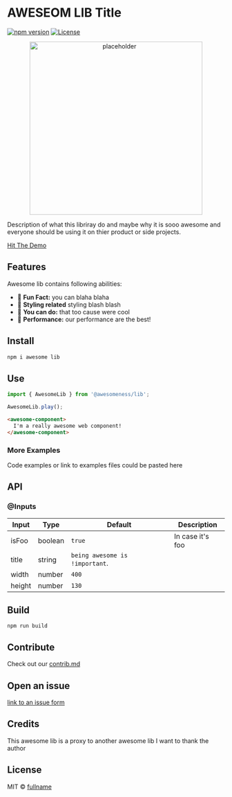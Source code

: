 # AWESEOM LIB Title

[![npm version](https://d25lcipzij17d.cloudfront.net/badge.svg?id=js&type=6&v=0.1.9&x2=0)](https://www.npmjs.com/package/@sentinel-one/s1-lottie)
[![License](https://img.shields.io/badge/License-MIT-green.svg)](https://github.com/Sentinel-One/lottie/blob/master/LICENSE)

<p align="center">
  <img width="400" alt="placeholder" src="https://github.com/LironHazan/ng-micro-interact/blob/master/captured.gif" />
</p>

Description of what this libriray do and maybe why it is sooo awesome and everyone should be 
using it on thier product or side projects.

[Hit The Demo](https://netlify.com)

## Features

Awesome lib contains following abilities:

- 🏁 **Fun Fact:** you can blaha blaha
- 🎨 **Styling related** styling blash blash
- 🤘 **You can do:** that too cause were cool
- :rocket: **Performance:** our performance are the best!

## Install

```bash
npm i awesome lib
```

## Use

```ts
import { AwesomeLib } from '@awesomeness/lib';

AwesomeLib.play();
```

```html
<awesome-component>
  I'm a really awesome web component!
</awesome-component>
```


### More Examples

Code examples or link to examples files could be pasted here

## API

### @Inputs

| Input               | Type    | Default                        | Description                                                                                                                                                                                                                                                                                                                                              
| ------------------- | ------- | -------------------------------|----------------
| isFoo               | boolean | `true`                         | In case it's foo                                                                                                          
| title               | string  | `being awesome is !important`. |
| width               | number  | `400`                          |                                                                                                                                                                                      
| height              | number  | `130`                          |                                                                                                                                                                                                                                                                                                                                                                                                                                                                                                                                                                    
                                                                                                                                                                                                                                                                                                                                                                                                                                                                                                              
## Build

``` npm run build ```

## Contribute

Check out our [contrib.md](http://dfdf)

## Open an issue

[link to an issue form](https://foo.com)

## Credits

This awesome lib is a proxy to another awesome lib I want to thank the author 

## License

MIT &copy; [fullname](https://github.com/...)

